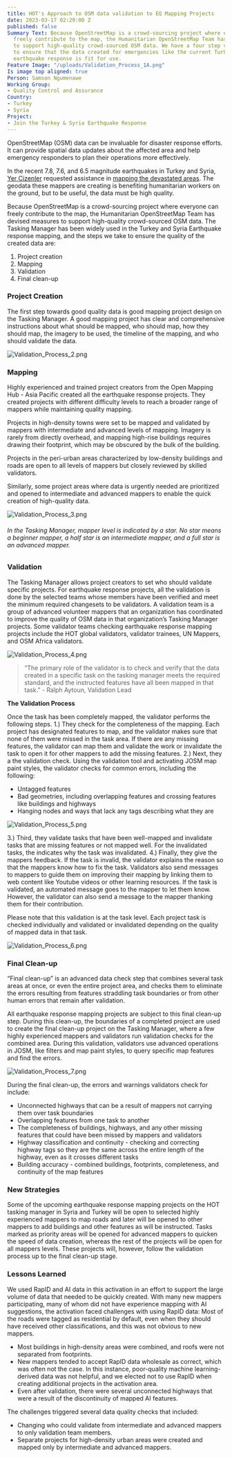 ```yaml
---
title: HOT's Approach to OSM data validation to EQ Mapping Projects
date: 2023-03-17 02:29:00 Z
published: false
Summary Text: Because OpenStreetMap is a crowd-sourcing project where everyone can
  freely contribute to the map, the Humanitarian OpenStreetMap Team has devised measures
  to support high-quality crowd-sourced OSM data. We have a four step validation process
  to ensure that the data created for emergencies like the current Turkey and Syria
  earthquake response is fit for use.
Feature Image: "/uploads/Validation_Process_1A.png"
Is image top aligned: true
Person: Samson Ngumenawe
Working Group:
- Quality Control and Assurance
Country:
- Turkey
- Syria
Project:
- Join the Turkey & Syria Earthquake Response
---
```


OpenStreetMap (OSM) data can be invaluable for disaster response efforts. It can provide spatial data updates about the affected area and help emergency responders to plan their operations more effectively.  

In the recent  7.8, 7.6, and 6.5 magnitude earthquakes in Turkey and Syria, [Yer Cizenler](https://yercizenler.org/en/home/) requested assistance in [mapping the devastated areas](https://parametric-architecture.com/yer-cizenler-calls-you-to-map-earthquake-effects-in-southern-turkey/). The geodata these mappers are creating is benefiting humanitarian workers on the ground, but to be useful, the data must be high quality.

Because OpenStreetMap is a crowd-sourcing project where everyone can freely contribute to the map, the Humanitarian OpenStreetMap Team has devised measures to support high-quality crowd-sourced OSM data. The Tasking Manager has been widely used in the Turkey and Syria Earthquake response mapping, and the steps we take to ensure the quality of the created data are:

1. Project creation
2. Mapping
3. Validation
4. Final clean-up

### Project Creation
 
The first step towards good quality data is good mapping project design on the Tasking Manager. A good mapping project has clear and comprehensive instructions about what should be mapped, who should map, how they should map, the imagery to be used, the timeline of the mapping, and who should validate the data.

![Validation_Process_2.png](/uploads/Validation_Process_2.png)

### Mapping

Highly experienced and trained project creators from the Open Mapping Hub - Asia Pacific created all the earthquake response projects. They created projects with different difficulty levels to reach a broader range of mappers while maintaining quality mapping.

Projects in high-density towns were set to be mapped and validated by mappers with intermediate and advanced levels of mapping. Imagery is rarely from directly overhead, and mapping high-rise buildings requires drawing their footprint, which may be obscured by the bulk of the building. 

Projects in the peri-urban areas characterized by low-density buildings and roads are open to all levels of mappers but closely reviewed by skilled validators.

Similarly, some project areas where data is urgently needed are prioritized and opened to intermediate and advanced mappers to enable the quick creation of high-quality data. 

![Validation_Process_3.png](/uploads/Validation_Process_3.png)
<figcaption align = "left"><h6>In the Tasking Manager, mapper level is indicated by a star. No star means a beginner mapper, a half star is an intermediate mapper, and a full star is an advanced mapper.</h6></figcaption>

### Validation

The Tasking Manager allows project creators to set who should validate specific projects. For earthquake response projects, all the validation is done by the selected teams whose members have been verified and meet the minimum required changesets to be validators. A validation team is a group of advanced volunteer mappers that an organization has coordinated to improve the quality of OSM data in that organization’s Tasking Manager projects. Some validator teams checking earthquake response mapping projects include the HOT global validators, validator trainees, UN Mappers, and OSM Africa validators.

![Validation_Process_4.png](/uploads/Validation_Process_4.png)

> “The primary role of the validator is to check and verify that the data created in a specific task on the tasking manager meets the required standard, and the instructed features have all been mapped in that task.” - Ralph Aytoun, Validation Lead

**The Validation Process**

Once the task has been completely mapped, the validator performs the following steps.
1.) They check for the completeness of the mapping. Each project has designated features to map, and the validator makes sure that none of them were missed in the task area. If there are any missing features, the validator can map them and validate the work or invalidate the task to open it for other mappers to add the missing features. 
2.) Next, they a the validation check. Using the validation tool and activating  JOSM map paint styles, the validator checks for common errors, including the following:
* Untagged features
* Bad geometries, including overlapping features and crossing features like buildings and highways
* Hanging nodes and ways that lack any tags describing what they are

![Validation_Process_5.png](/uploads/Validation_Process_5.png)

3.) Third, they validate tasks that have been well-mapped and invalidate tasks that are missing features or not mapped well. For the invalidated tasks, the indicates why the task was invalidated.
4.) Finally, they give the mappers feedback. If the task is invalid, the validator explains the reason so that the mappers know how to fix the task. Validators also send messages to mappers to guide them on improving their mapping by linking them to web content like Youtube videos or other learning resources. If the task is validated, an automated message goes to the mapper to let them know. However, the validator can also send a message to the mapper thanking them for their contribution.

Please note that this validation is at the task level. Each project task is checked individually and validated or invalidated depending on the quality of mapped data in that task.

![Validation_Process_6.png](/uploads/Validation_Process_6.png)

### Final Clean-up

“Final clean-up” is an advanced data check step that combines several task areas at once, or even the entire project area, and checks them to eliminate the errors resulting from features straddling task boundaries or from other human errors that remain after validation.

All earthquake response mapping projects are subject to this final clean-up step. During this clean-up, the boundaries of a completed project are used to create the final clean-up project on the Tasking Manager, where a few highly experienced mappers and validators run validation checks for the combined area. During this validation, validators use advanced operations in JOSM, like filters and map paint styles, to query specific map features and find the errors. 

![Validation_Process_7.png](/uploads/Validation_Process_7.png)

During the final clean-up, the errors and warnings validators check for include:
* Unconnected highways that can be a result of mappers not carrying them over task boundaries
* Overlapping features from one task to another
* The completeness of buildings, highways, and any other missing features that could have been missed by mappers and validators 
* Highway classification and continuity - checking and correcting highway tags so they are the same across the entire length of the highway, even as it crosses different tasks
* Building accuracy - combined buildings, footprints, completeness, and continuity of the map features

### New Strategies
Some of the upcoming earthquake response mapping projects on the HOT tasking manager in Syria and Turkey will be open to selected highly experienced mappers to map roads and later will be opened to other mappers to add buildings and other features as will be instructed. Tasks marked as priority areas will be opened for advanced mappers to quicken the speed of data creation, whereas the rest of the projects will be open for all mappers levels. These projects will, however, follow the validation process up to the final clean-up stage.

### Lessons Learned

We used RapID and AI data in this activation in an effort to support the large volume of data that needed to be quickly created. With many new mappers participating, many of whom did not have experience mapping with AI suggestions, the activation faced challenges with using RapID data:
Most of the roads were tagged as residential by default, even when they should have received other classifications, and this was not obvious to new mappers.
* Most buildings in high-density areas were combined, and roofs were not separated from footprints.
* New mappers tended to accept RapID data wholesale as correct, which was often not the case. In this instance, poor-quality machine learning-derived data was not helpful, and we elected not to use RapID when creating additional projects in the activation area.
* Even after validation, there were several unconnected highways that were a result of the discontinuity of mapped AI features.

The challenges triggered several data quality checks that included:
* Changing who could validate from intermediate and advanced mappers to only validation team members.
* Separate projects for high-density urban areas were created and mapped only by intermediate and advanced mappers.